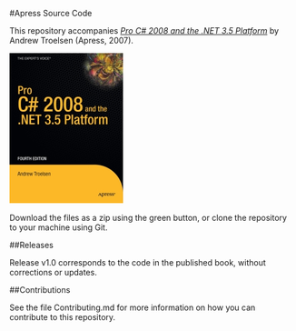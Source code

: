#Apress Source Code

This repository accompanies [*Pro C# 2008 and the .NET 3.5 Platform*](http://www.apress.com/9781590598849) by Andrew Troelsen (Apress, 2007).

[comment]: #cover
![Cover image](9781590598849.jpg)

Download the files as a zip using the green button, or clone the repository to your machine using Git.

##Releases

Release v1.0 corresponds to the code in the published book, without corrections or updates.

##Contributions

See the file Contributing.md for more information on how you can contribute to this repository.
